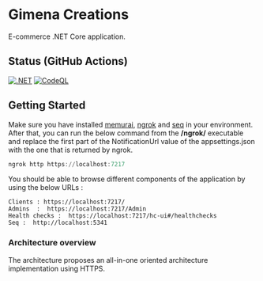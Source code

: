 # Gimena Creations

E-commerce .NET Core application.

## Status (GitHub Actions)

[![.NET](https://github.com/gabriel-rodriguezcastellini/GimenaCreations/actions/workflows/dotnet.yml/badge.svg)](https://github.com/gabriel-rodriguezcastellini/GimenaCreations/actions/workflows/dotnet.yml) [![CodeQL](https://github.com/gabriel-rodriguezcastellini/GimenaCreations/actions/workflows/github-code-scanning/codeql/badge.svg?branch=master)](https://github.com/gabriel-rodriguezcastellini/GimenaCreations/actions/workflows/github-code-scanning/codeql)

## Getting Started

Make sure you have installed [memurai](https://www.memurai.com/), [ngrok](https://ngrok.com/) and [seq](https://datalust.co/) in your environment. After that, you can run the below command from the **/ngrok/** executable and replace the first part of the NotificationUrl value of the appsettings.json with the one that is returned by ngrok.

```powershell
ngrok http https://localhost:7217
```

You should be able to browse different components of the application by using the below URLs :

```
Clients : https://localhost:7217/
Admins  :  https://localhost:7217/Admin
Health checks :  https://localhost:7217/hc-ui#/healthchecks
Seq :  http://localhost:5341
```

### Architecture overview

The architecture proposes an all-in-one oriented architecture implementation using HTTPS.
